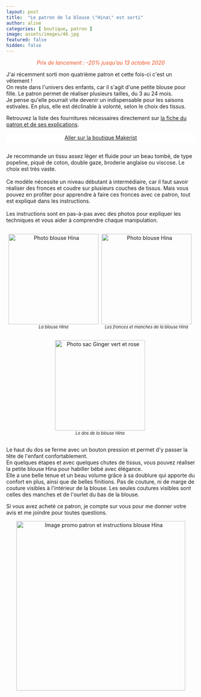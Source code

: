 ```yaml
---
layout: post
title:  "Le patron de la blouse \"Hina\" est sorti"
author: aline
categories: [ boutique, patron ]
image: assets/images/46.jpg
featured: false
hidden: false
---
```

<p style="color:#ef5022; text-align:center; font-style:italic;">Prix de lancement : -20% jusqu'au 13 octobre 2020</p>
J'ai récemment sorti mon quatrième patron et cette fois-ci c'est un vêtement !<br>
On reste dans l'univers des enfants, car il s'agit d'une petite blouse pour fille. Le patron permet de réaliser plusieurs tailles, du 3 au 24 mois.<br>
Je pense qu'elle pourrait vite devenir un indispensable pour les saisons estivales. En plus, elle est déclinable à volonté, selon le choix des tissus.<br>

Retrouvez la liste des fournitures nécessaires directement sur <a href="https://www.makerist.fr/patterns/la-blouse-hina-du-3-au-24-mois" target="_blank">la fiche du patron et de ses explications</a>.
 
<a class="makerist-link" style="
    background-color: white;
    margin-bottom: 2em;
    display: block;
    text-align: center;
    padding: .3em;" href="https://www.makerist.fr/users/tout_nouveau_tout_beau_fr" target="_blank">Aller sur la boutique Makerist</a>

Je recommande un tissu assez léger et fluide pour un beau tombé, de type popeline, piqué de coton, double gaze, broderie anglaise ou viscose. Le choix est très vaste.<br><br> 
Ce modèle nécessite un niveau débutant à intermédiaire, car il faut savoir réaliser des fronces et coudre sur plusieurs couches de tissus. Mais vous pouvez en profiter pour apprendre à faire ces fronces avec ce patron, tout est expliqué dans les instructions.<br><br> 
Les instructions sont en pas-à-pas avec des photos pour expliquer les techniques et vous aider à comprendre chaque manipulation.<br> 

<div float="left" style="text-align:center">
    <p style="display: inline-block; margin-right:.3em;"><img src="{{ site.url }}{{ site.baseurl }}/assets/images/47.jpg" width="240" alt="Photo blouse Hina"/><em style="display:block; font-size: .8em">La blouse Hina</em></p>
    <p style="display: inline-block; margin-right:.3em;"><img src="{{ site.url }}{{ site.baseurl }}/assets/images/48.jpg" width="240" alt="Photo blouse Hina "/><em style="display:block; font-size: .8em">Les fronces et manches de la blouse Hina</em></p>
    <p style="display: inline-block; margin-right:.3em;"><img src="{{ site.url }}{{ site.baseurl }}/assets/images/49.jpg" width="240" alt="Photo sac Ginger vert et rose"/><em style="display:block; font-size: .8em">Le dos de la blouse Hina</em></p>
</div>

Le haut du dos se ferme avec un bouton pression et permet d'y passer la tête de l'enfant confortablement.<br>
En quelques étapes et avec quelques chutes de tissus, vous pouvez réaliser la petite blouse Hina pour habiller bébé avec élégance.<br>
Elle a une belle tenue et un beau volume grâce à sa doublure qui apporte du confort en plus, ainsi que de belles finitions. Pas de couture, ni de marge de couture visibles à l'intérieur de la blouse. Les seules coutures visibles sont celles des manches et de l'ourlet du bas de la blouse.<br>

Si vous avez acheté ce patron, je compte sur vous pour me donner votre avis et me joindre pour toutes questions.<br>

<p style="text-align:center"><a href="https://www.makerist.fr/patterns/la-blouse-hina-du-3-au-24-mois" target="_blank"><img src="{{ site.url }}{{ site.baseurl }}/assets/images/Blouse_Hina_promo.png" width="450" alt="Image promo patron et instructions blouse Hina "/></a></p>